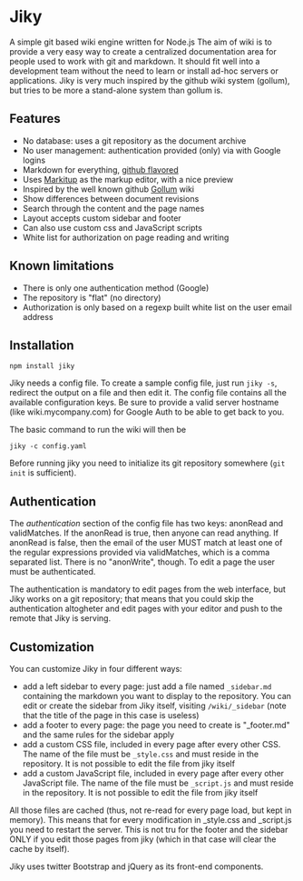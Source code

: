 Jiky 
====

A simple git based wiki engine written for Node.js
The aim of wiki is to provide a very easy way to create a centralized documentation area for people used to work with git and markdown. It should fit well into a development team without the need to learn or install ad-hoc servers or applications. Jiky is very much inspired by the github wiki system (gollum), but tries to be more a stand-alone system than gollum is.

Features
--------

- No database: uses a git repository as the document archive
- No user management: authentication provided (only) via with Google logins
- Markdown for everything, [github flavored](http://github.github.com/github-flavored-markdown/)
- Uses [Markitup](http://markitup.jaysalvat.com/home/) as the markup editor, with a nice preview
- Inspired by the well known github [Gollum](https://github.com/github/gollum) wiki
- Show differences between document revisions
- Search through the content and the page names
- Layout accepts custom sidebar and footer
- Can also use custom css and JavaScript scripts
- White list for authorization on page reading and writing

Known limitations
-----------------

- There is only one authentication method (Google)
- The repository is "flat" (no directory)
- Authorization is only based on a regexp built white list on the user email address

Installation
------------

`npm install jiky`

Jiky needs a config file. To create a sample config file, just run `jiky -s`, redirect the output on a file and then edit it. The config file contains all the available configuration keys. Be sure to provide a valid server hostname (like wiki.mycompany.com) for Google Auth to be able to get back to you.

The basic command to run the wiki will then be

`jiky -c config.yaml`

Before running jiky you need to initialize its git repository somewhere (`git init` is sufficient).

Authentication
--------------

The _authentication_ section of the config file has two keys: anonRead and validMatches. If the anonRead is true, then anyone can read anything. If anonRead is false, then the email of the user MUST match at least one of the regular expressions provided via validMatches, which is a comma separated list. There is no "anonWrite", though. To edit a page the user must be authenticated.

The authentication is mandatory to edit pages from the web interface, but Jiky works on a git repository; that means that you could skip the authentication altogheter and edit pages with your editor and push to the remote that Jiky is serving.

Customization
-------------

You can customize Jiky in four different ways:

- add a left sidebar to every page: just add a file named `_sidebar.md` containing the markdown you want to display to the repository. You can edit or create the sidebar from Jiky itself, visiting `/wiki/_sidebar` (note that the title of the page in this case is useless)
- add a footer to every page: the page you need to create is "_footer.md" and the same rules for the sidebar apply
- add a custom CSS file, included in every page after every other CSS. The name of the file must be `_style.css` and must reside in the repository. It is not possible to edit the file from jiky itself
- add a custom JavaScript file, included in every page after every other JavaScript file. The name of the file must be `_script.js` and must reside in the repository. It is not possible to edit the file from jiky itself

All those files are cached (thus, not re-read for every page load, but kept in memory). This means that for every modification in _style.css and _script.js you need to restart the server. This is not tru for the footer and the sidebar ONLY if you edit those pages from jiky (which in that case will clear the cache by itself).

Jiky uses twitter Bootstrap and jQuery as its front-end components. 
